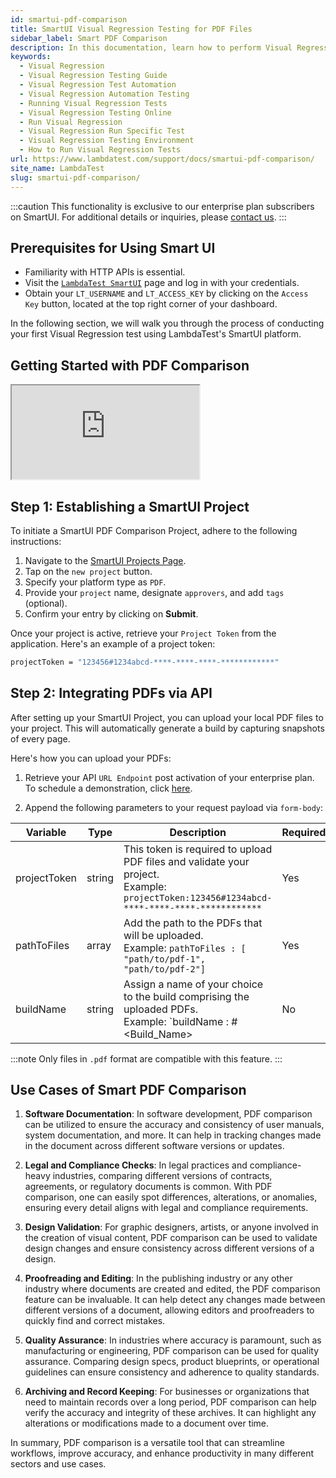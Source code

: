 ```yaml
---
id: smartui-pdf-comparison
title: SmartUI Visual Regression Testing for PDF Files
sidebar_label: Smart PDF Comparison 
description: In this documentation, learn how to perform Visual Regression testing of PDFs using SmartUI.
keywords:
  - Visual Regression
  - Visual Regression Testing Guide
  - Visual Regression Test Automation
  - Visual Regression Automation Testing
  - Running Visual Regression Tests
  - Visual Regression Testing Online
  - Run Visual Regression
  - Visual Regression Run Specific Test
  - Visual Regression Testing Environment
  - How to Run Visual Regression Tests
url: https://www.lambdatest.com/support/docs/smartui-pdf-comparison/
site_name: LambdaTest
slug: smartui-pdf-comparison/
---
```


<script type="application/ld+json"
      dangerouslySetInnerHTML={{ __html: JSON.stringify({
       "@context": "https://schema.org",
        "@type": "BreadcrumbList",
        "itemListElement": [{
          "@type": "ListItem",
          "position": 1,
          "name": "Home",
          "item": "https://www.lambdatest.com"
        },{
          "@type": "ListItem",
          "position": 2,
          "name": "Support",
          "item": "https://www.lambdatest.com/support/docs/"
        },{
          "@type": "ListItem",
          "position": 3,
          "name": "WebDriverIO With Appium",
          "item": "https://www.lambdatest.com/support/docs/smartui-upload-api-v2/"
        }]
      })
    }}
></script>
:::caution
This functionality is exclusive to our enterprise plan subscribers on SmartUI. For additional details or inquiries, please [contact us](https://www.lambdatest.com/demo).
:::

## Prerequisites for Using Smart UI

- Familiarity with HTTP APIs is essential.
- Visit the [`LambdaTest SmartUI`](https://smartui.lambdatest.com/) page and log in with your credentials.
- Obtain your `LT_USERNAME` and `LT_ACCESS_KEY` by clicking on the `Access Key` button, located at the top right corner of your dashboard.

In the following section, we will walk you through the process of conducting your first Visual Regression test using LambdaTest's SmartUI platform.

<div className="ytframe"> 
<div className="youtube" data-embed="H91z4j5_JvQ">
    <div className="play-button"></div>
</div>
</div>

## Getting Started with PDF Comparison




<div className="storylane-iframe">
  <script async src="https://js.storylane.io/js/v2/storylane.js"></script>
  <div className="sl-embed">
    <iframe loading="lazy" className="sl-demo" src="https://app.storylane.io/demo/czorj4fbzohf?embed=inline" name="sl-embed" allow="fullscreen" allowfullscreen></iframe>
  </div>
</div>

## Step 1: Establishing a SmartUI Project

To initiate a SmartUI PDF Comparison Project, adhere to the following instructions:

1. Navigate to the [SmartUI Projects Page](https://smartui.lambdatest.com/).
2. Tap on the `new project` button.
3. Specify your platform type as `PDF`.
4. Provide your `project` name, designate `approvers`, and add `tags` (optional).
5. Confirm your entry by clicking on **Submit**.

Once your project is active, retrieve your `Project Token` from the application. Here's an example of a project token:

```bash
projectToken = "123456#1234abcd-****-****-****-************"
```

## Step 2: Integrating PDFs via API

After setting up your SmartUI Project, you can upload your local PDF files to your project. This will automatically generate a build by capturing snapshots of every page.

Here's how you can upload your PDFs:

1. Retrieve your API `URL Endpoint` post activation of your enterprise plan. To schedule a demonstration, click [here](https://www.lambdatest.com/demo).

2. Append the following parameters to your request payload via `form-body`:

| Variable     | Type   | Description                                                                                                                                      | Required? |
| ------------ | ------ | ------------------------------------------------------------------------------------------------------------------------------------------------ | --------- |
| projectToken | string | This token is required to upload PDF files and validate your project. <br/> Example: `projectToken:123456#1234abcd-****-****-****-************` | Yes       |
| pathToFiles  | array  | Add the path to the PDFs that will be uploaded. <br/> Example: `pathToFiles : [ "path/to/pdf-1", "path/to/pdf-2"]`                                      | Yes       |
| buildName    | string | Assign a name of your choice to the build comprising the uploaded PDFs. <br/> Example: `buildName : #&lt;Build_Name&gt;                               | No        |

:::note 
Only files in `.pdf` format are compatible with this feature.
:::


## Use Cases of Smart PDF Comparison

1. **Software Documentation**: In software development, PDF comparison can be utilized to ensure the accuracy and consistency of user manuals, system documentation, and more. It can help in tracking changes made in the document across different software versions or updates.

2. **Legal and Compliance Checks**: In legal practices and compliance-heavy industries, comparing different versions of contracts, agreements, or regulatory documents is common. With PDF comparison, one can easily spot differences, alterations, or anomalies, ensuring every detail aligns with legal and compliance requirements.

3. **Design Validation**: For graphic designers, artists, or anyone involved in the creation of visual content, PDF comparison can be used to validate design changes and ensure consistency across different versions of a design.

4. **Proofreading and Editing**: In the publishing industry or any other industry where documents are created and edited, the PDF comparison feature can be invaluable. It can help detect any changes made between different versions of a document, allowing editors and proofreaders to quickly find and correct mistakes.

5. **Quality Assurance**: In industries where accuracy is paramount, such as manufacturing or engineering, PDF comparison can be used for quality assurance. Comparing design specs, product blueprints, or operational guidelines can ensure consistency and adherence to quality standards.

6. **Archiving and Record Keeping**: For businesses or organizations that need to maintain records over a long period, PDF comparison can help verify the accuracy and integrity of these archives. It can highlight any alterations or modifications made to a document over time.

In summary, PDF comparison is a versatile tool that can streamline workflows, improve accuracy, and enhance productivity in many different sectors and use cases.
